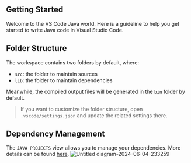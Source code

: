 ## Getting Started

Welcome to the VS Code Java world. Here is a guideline to help you get started to write Java code in Visual Studio Code.

## Folder Structure

The workspace contains two folders by default, where:

- `src`: the folder to maintain sources
- `lib`: the folder to maintain dependencies

Meanwhile, the compiled output files will be generated in the `bin` folder by default.

> If you want to customize the folder structure, open `.vscode/settings.json` and update the related settings there.

## Dependency Management

The `JAVA PROJECTS` view allows you to manage your dependencies. More details can be found [here](https://github.com/microsoft/vscode-java-dependency#manage-dependencies).
![Untitled diagram-2024-06-04-233259](https://github.com/joaogalimberti/POO-DESAFIO-DIO/assets/106310095/c1129fb6-e2ce-4760-9782-a59bc631aa23)
